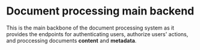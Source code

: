 # Document processing main backend

This is the main backbone of the document processing system as it provides the endpoints for authenticating users, authorize users' actions, and proccessing documents **content** and **metadata**. 


